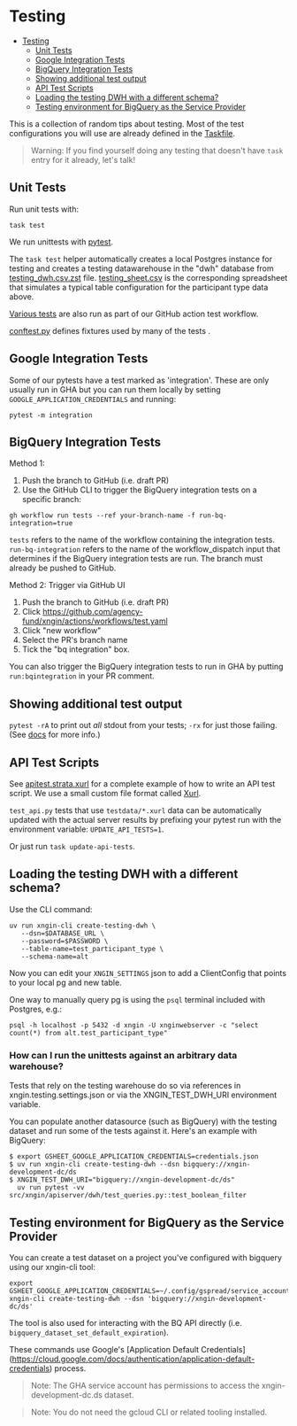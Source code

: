 # Testing<a name="testing"></a>

<!-- mdformat-toc start --slug=github --maxlevel=2 --minlevel=1 -->

- [Testing](#testing)
  - [Unit Tests](#unit-tests)
  - [Google Integration Tests](#google-integration-tests)
  - [BigQuery Integration Tests](#bigquery-integration-tests)
  - [Showing additional test output](#showing-additional-test-output)
  - [API Test Scripts](#api-test-scripts)
  - [Loading the testing DWH with a different schema?](#loading-the-testing-dwh-with-a-different-schema)
  - [Testing environment for BigQuery as the Service Provider](#testing-environment-for-bigquery-as-the-service-provider)

<!-- mdformat-toc end -->

This is a collection of random tips about testing. Most of the test configurations you will use are already defined
in the [Taskfile](../Taskfile.yml).

> Warning: If you find yourself doing any testing that doesn't have `task` entry for it already, let's talk!

## Unit Tests<a name="unit-tests"></a>

Run unit tests with:

```shell
task test
```

We run unittests with [pytest](https://docs.pytest.org/en/stable/).

The `task test` helper automatically creates a local Postgres instance for testing and creates a testing datawarehouse
in the "dwh" database from [testing_dwh.csv.zst](../src/xngin/apiserver/testdata/testing_dwh.csv.zst) file.
[testing_sheet.csv](../src/xngin/apiserver/testdata/testing_sheet.csv) is the corresponding spreadsheet that simulates a
typical table configuration for the participant type data above.

[Various tests](../.github/workflows/test.yaml) are also run as part of our GitHub action test workflow.

[conftest.py](../src/xngin/apiserver/conftest.py) defines fixtures used by many of the tests .

## Google Integration Tests<a name="google-integration-tests"></a>

Some of our pytests have a test marked as 'integration'. These are only usually run in GHA but you can run them locally
by setting `GOOGLE_APPLICATION_CREDENTIALS` and running:

```shell
pytest -m integration
```

## BigQuery Integration Tests<a name="bigquery-integration-tests"></a>

Method 1:

1. Push the branch to GitHub (i.e. draft PR)
1. Use the GitHub CLI to trigger the BigQuery integration tests on a specific branch:

```shell
gh workflow run tests --ref your-branch-name -f run-bq-integration=true
```

`tests` refers to the name of the workflow containing the integration tests. `run-bq-integration` refers to the name
of the workflow_dispatch input that determines if the BigQuery integration tests are run. The branch must already be
pushed to GitHub.

Method 2: Trigger via GitHub UI

1. Push the branch to GitHub (i.e. draft PR)
1. Click https://github.com/agency-fund/xngin/actions/workflows/test.yaml
1. Click "new workflow"
1. Select the PR's branch name
1. Tick the "bq integration" box.

You can also trigger the BigQuery integration tests to run in GHA by putting `run:bqintegration` in your PR comment.

## Showing additional test output<a name="showing-additional-test-output"></a>

`pytest -rA` to print out _all_ stdout from your tests; `-rx` for just those failing. (See
[docs](https://docs.pytest.org/en/latest/how-to/output.html#producing-a-detailed-summary-report) for more info.)

## API Test Scripts<a name="api-test-scripts"></a>

See [apitest.strata.xurl](../src/xngin/apiserver/routers/stateless/testdata/apitest.strata.xurl) for a complete example of how to write an
API test script. We use a small custom
file format called [Xurl](../src/xngin/apiserver/testing/xurl.py).

`test_api.py` tests that use `testdata/*.xurl` data can be automatically updated with the actual server results by
prefixing your pytest run with the environment variable: `UPDATE_API_TESTS=1`.

Or just run `task update-api-tests`.

## Loading the testing DWH with a different schema?<a name="loading-the-testing-dwh-with-a-different-schema"></a>

Use the CLI command:

```shell
uv run xngin-cli create-testing-dwh \
   --dsn=$DATABASE_URL \
   --password=$PASSWORD \
   --table-name=test_participant_type \
   --schema-name=alt
```

Now you can edit your `XNGIN_SETTINGS` json to add a ClientConfig that points to your local pg and
new table.

One way to manually query pg is using the `psql` terminal included with Postgres, e.g.:

```shell
psql -h localhost -p 5432 -d xngin -U xnginwebserver -c "select count(*) from alt.test_participant_type"
```

### How can I run the unittests against an arbitrary data warehouse?<a name="how-can-i-run-the-unittests-that-use-my-pgbq-instance-as-the-test-dwh"></a>

Tests that rely on the testing warehouse do so via references in xngin.testing.settings.json or via the
XNGIN_TEST_DWH_URI environment variable.

You can populate another datasource (such as BigQuery) with the testing dataset and run some of the tests against it.
Here's an example with BigQuery:

```shell
$ export GSHEET_GOOGLE_APPLICATION_CREDENTIALS=credentials.json
$ uv run xngin-cli create-testing-dwh --dsn bigquery://xngin-development-dc/ds
$ XNGIN_TEST_DWH_URI="bigquery://xngin-development-dc/ds"
  uv run pytest -vv src/xngin/apiserver/dwh/test_queries.py::test_boolean_filter
```

## Testing environment for BigQuery as the Service Provider<a name="testing-environment-for-bigquery-as-the-service-provider"></a>

You can create a test dataset on a project you've configured with bigquery
using our xngin-cli tool:

```shell
export GSHEET_GOOGLE_APPLICATION_CREDENTIALS=~/.config/gspread/service_account.json
xngin-cli create-testing-dwh --dsn 'bigquery://xngin-development-dc/ds'
```

The tool is also used for interacting with the BQ API directly
(i.e. `bigquery_dataset_set_default_expiration`).

These commands use Google's [Application Default Credentials]
(https://cloud.google.com/docs/authentication/application-default-credentials) process.

> Note: The GHA service account has permissions to access the xngin-development-dc.ds dataset.

> Note: You do not need the gcloud CLI or related tooling installed.
